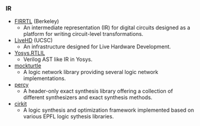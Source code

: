 ### IR
 - [FIRRTL](https://github.com/freechipsproject/firrtl) (Berkeley)
   - An intermediate representation (IR) for digital circuits designed as a platform for writing circuit-level transformations.
 - [LiveHD](https://github.com/masc-ucsc/livehd) (UCSC)
   - An infrastructure designed for Live Hardware Development.
 - [Yosys.RTLIL](https://github.com/YosysHQ/yosys)
   - Verilog AST like IR in Yosys.
 - [mockturtle](https://github.com/lsils/mockturtle)
   - A logic network library providing several logic network implementations.
 - [percy](https://github.com/whaaswijk/percy)
   - A header-only exact synthesis library offering a collection of different synthesizers and exact synthesis methods.
 - [cirkit](https://github.com/msoeken/cirkit)
   - A logic synthesis and optimization framework implemented based on various EPFL logic sythesis libraries.
